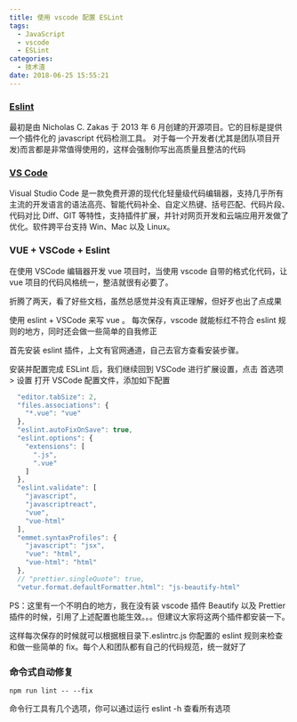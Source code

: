 ```yaml
---
title: 使用 vscode 配置 ESLint
tags:
  - JavaScript
  - vscode
  - ESLint
categories:
  - 技术渣
date: 2018-06-25 15:55:21
---
```


### [Eslint](http://eslint.org)

最初是由 Nicholas C. Zakas 于 2013 年 6 月创建的开源项目。它的目标是提供一个插件化的 javascript 代码检测工具。
对于每一个开发者(尤其是团队项目开发)而言都是非常值得使用的，这样会强制你写出高质量且整洁的代码

### [VS Code](https://code.visualstudio.com)

Visual Studio Code 是一款免费开源的现代化轻量级代码编辑器，支持几乎所有主流的开发语言的语法高亮、智能代码补全、自定义热键、括号匹配、代码片段、代码对比 Diff、GIT 等特性，支持插件扩展，并针对网页开发和云端应用开发做了优化。软件跨平台支持 Win、Mac 以及 Linux。

### VUE + VSCode + Eslint

在使用 VSCode 编辑器开发 vue 项目时，当使用 vscode 自带的格式化代码，让 vue 项目的代码风格统一，整洁就很有必要了。

折腾了两天，看了好些文档，虽然总感觉并没有真正理解，但好歹也出了点成果

使用 eslint + VSCode 来写 vue 。 每次保存，vscode 就能标红不符合 eslint 规则的地方，同时还会做一些简单的自我修正

首先安装 eslint 插件，上文有官网通道，自己去官方查看安装步骤。

安装并配置完成 ESLint 后，我们继续回到 VSCode 进行扩展设置，点击 首选项 > 设置 打开 VSCode 配置文件，添加如下配置

```javascript
  "editor.tabSize": 2,
  "files.associations": {
    "*.vue": "vue"
  },
  "eslint.autoFixOnSave": true,
  "eslint.options": {
    "extensions": [
      ".js",
      ".vue"
    ]
  },
  "eslint.validate": [
    "javascript",
    "javascriptreact",
    "vue",
    "vue-html"
  ],
  "emmet.syntaxProfiles": {
    "javascript": "jsx",
    "vue": "html",
    "vue-html": "html"
  },
  // "prettier.singleQuote": true,
  "vetur.format.defaultFormatter.html": "js-beautify-html"
```

PS：这里有一个不明白的地方，我在没有装 vscode 插件 Beautify 以及 Prettier 插件的时候，引用了上述配置也能生效。。。但建议大家将这两个插件都安装一下。

这样每次保存的时候就可以根据根目录下.eslintrc.js 你配置的 eslint 规则来检查和做一些简单的 fix。每个人和团队都有自己的代码规范，统一就好了

### 命令式自动修复

```bush
npm run lint -- --fix
```

命令行工具有几个选项，你可以通过运行 eslint -h 查看所有选项

<br>
